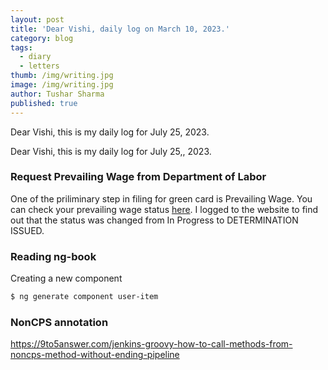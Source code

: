 ```yaml
---
layout: post
title: 'Dear Vishi, daily log on March 10, 2023.'
category: blog
tags:
  - diary
  - letters
thumb: /img/writing.jpg
image: /img/writing.jpg
author: Tushar Sharma
published: true
---
```


Dear Vishi, this is my daily log for July 25, 2023.

<!-- truncate_here -->

Dear Vishi, this is my daily log for July 25,, 2023.


### Request Prevailing Wage from Department of Labor

One of the priliminary step in filing for green card is Prevailing Wage. You can check your prevailing wage status [here](https://flag.dol.gov/case-status-search). I logged to the website to find out that the status was changed from In Progress to DETERMINATION ISSUED.

### Reading ng-book

Creating a new component 

```bash
$ ng generate component user-item
```

### NonCPS annotation
https://9to5answer.com/jenkins-groovy-how-to-call-methods-from-noncps-method-without-ending-pipeline
